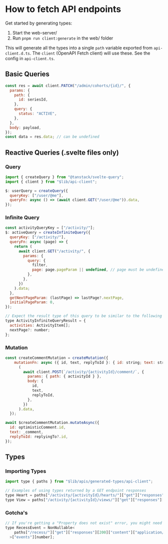 # How to fetch API endpoints

Get started by generating types:

1. Start the web-server/
2. Run `pnpm run client:generate` in the web/ folder

This will generate all the types into a single `path` variable exported from `api-client.d.ts`.
The `client` (OpenAPI Fetch client) will use these.
See the config in `api-client.ts`.

## Basic Queries

```javascript
const res = await client.PATCH("/admin/cohorts/{id}/", {
  params: {
    path: {
      id: seriesId,
    },
    query: {
      status: "ACTIVE",
    },
  },
  body: payload,
});
const data = res.data; // can be undefined
```

## Reactive Queries (.svelte files only)

### Query

```javascript
import { createQuery } from "@tanstack/svelte-query";
import { client } from "$lib/api-client";

$: userQuery = createQuery({
  queryKey: ["/user/@me"],
  queryFn: async () => (await client.GET("/user/@me")).data,
});
```

### Infinite Query

```javascript
const activityQueryKey = ["/activity/"];
$: activeQuery = createInfiniteQuery({
  queryKey: ["/activity/"],
  queryFn: async (page) => {
    return (
      await client.GET("/activity/", {
        params: {
          query: {
            filter,
            page: page.pageParam || undefined, // page must be undefined or non-zero
          },
        },
      })
    ).data;
  },
  getNextPageParam: (lastPage) => lastPage?.nextPage,
  initialPageParam: 0,
});

// Expect the result type of this query to be similar to the following
type ActivityInfiniteQueryResult = {
  activities: ActivityItem[];
  nextPage?: number;
};
```

### Mutation

```javascript
const createCommentMutation = createMutation({
    mutationFn: async ({ id, text, replyToId }: { id: string; text: string; replyToId: string }) =>
      (
        await client.POST(`/activity/{activityId}/comment/`, {
          params: { path: { activityId } },
          body: {
            id,
            text,
            replyToId,
          },
        })
      ).data,
  });

await $createCommentMutation.mutateAsync({
  id: optimisticComment.id,
  text: _comment,
  replyToId: replyingTo?.id,
});
```

## Types

### Importing Types

```javascript
import type { paths } from "$lib/apis/generated-types/api-client";

// Examples of using types returned by a GET endpoint responses
type Heart = paths["/activity/{activityId}/hearts/"]["get"]["responses"][200]["content"]["application/json"][number];
type View = paths["/activity/{activityId}/views/"]["get"]["responses"][200]["content"]["application/json"][number];
```

### Gotcha's

```javascript
// If you're getting a "Property does not exist" error, you might need to wrap nullable parts of the response schema in NonNullable
type RecessEvent = NonNullable<
    paths["/recess/"]["get"]["responses"][200]["content"]["application/json"]["recess"]
  >["events"][number];
```
